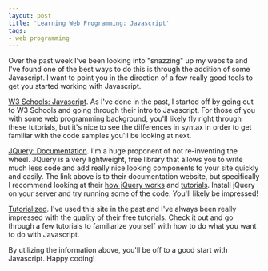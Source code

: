 ```yaml
---
layout: post
title: 'Learning Web Programming: Javascript'
tags:
- web programming
---
```

Over the past week I've been looking into "snazzing" up my website and I've found one of the best ways to do this is through the addition of some Javascript. I want to point you in the direction of a few really good tools to get you started working with Javascript.

[W3 Schools: Javascript](http://www.w3schools.com/js/default.asp). As I've done in the past, I started off by going out to W3 Schools and going through their intro to Javascript. For those of you with some web programming background, you'll likely fly right through these tutorials, but it's nice to see the differences in syntax in order to get familiar with the code samples you'll be looking at next.

[JQuery: Documentation](http://docs.jquery.com/Main_Page). I'm a huge proponent of not re-inventing the wheel. JQuery is a very lightweight, free library that allows you to write much less code and add really nice looking components to your site quickly and easily. The link above is to their documentation website, but specifically I recommend looking at their [how jQuery works](http://docs.jquery.com/How_jQuery_Works) and [tutorials](http://docs.jquery.com/Tutorials). Install jQuery on your server and try running some of the code. You'll likely be impressed!

[Tutorialized](http://www.tutorialized.com/tutorials/Javascript/1). I've used this site in the past and I've always been really impressed with the quality of their free tutorials. Check it out and go through a few tutorials to familiarize yourself with how to do what you want to do with Javascript.

By utilizing the information above, you'll be off to a good start with Javascript. Happy coding!
